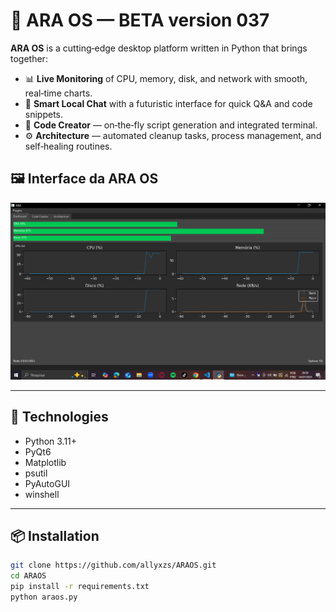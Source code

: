 # 🧠 ARA OS — BETA version 037

**ARA OS** is a cutting‑edge desktop platform written in Python that brings together:

- 📊 **Live Monitoring** of CPU, memory, disk, and network with smooth, real‑time charts.  
- 💬 **Smart Local Chat** with a futuristic interface for quick Q&A and code snippets.  
- 🧰 **Code Creator** — on‑the‑fly script generation and integrated terminal.  
- ⚙️ **Architecture** — automated cleanup tasks, process management, and self‑healing routines.

## 🖼 Interface da ARA OS

![Screenshot da ARA](screenshot.png)

---

## 🚀 Technologies

- Python 3.11+  
- PyQt6  
- Matplotlib  
- psutil  
- PyAutoGUI  
- winshell  

---

## 📦 Installation

```bash
git clone https://github.com/allyxzs/ARAOS.git
cd ARAOS
pip install -r requirements.txt
python araos.py
